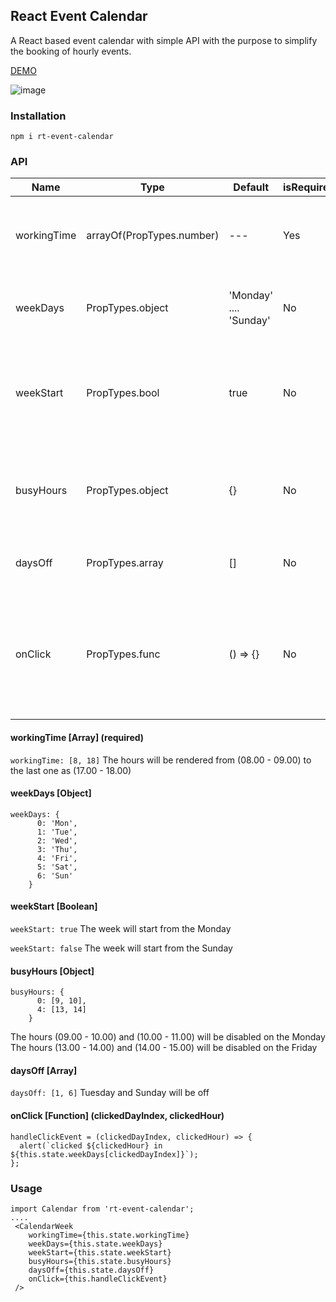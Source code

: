 ## React Event Calendar

A React based event calendar with simple API with the purpose to simplify the booking of hourly events.

[DEMO]()

![image](https://user-images.githubusercontent.com/16426867/40840222-119e2c4c-65a6-11e8-893e-8847ea026b2b.png)


### Installation

```npm i rt-event-calendar```

### API

Name | Type | Default | isRequired | Description
--- | --- | --- | --- |--- 
workingTime | arrayOf(PropTypes.number) | --- | Yes | The array of two numbers for defining the start and end hours
weekDays | PropTypes.object | 'Monday' .... 'Sunday' | No | Object with Names for the days labels in week
weekStart | PropTypes.bool | true | No | Boolean to define the day when week should start. true - Monday, false - Sunday
busyHours | PropTypes.object | {} | No | Object with index of days as keys and arrays of checked hours as values
daysOff | PropTypes.array | [] | No | Array of indexes of days which are off
onClick | PropTypes.func | () => {} | No | Callback handler the hour click event. (clickedDay /*index*/, clickedHour /*value from workingTime array */

#### workingTime [Array] (**required**)
```workingTime: [8, 18]```  The hours will be rendered from (08.00 - 09.00) to the last one as (17.00 - 18.00)

#### weekDays [Object]
```
weekDays: {
      0: 'Mon',
      1: 'Tue',
      2: 'Wed',
      3: 'Thu',
      4: 'Fri',
      5: 'Sat',
      6: 'Sun'
    }
```

#### weekStart [Boolean]

```weekStart: true``` The week will start from the Monday

```weekStart: false``` The week will start from the Sunday

#### busyHours [Object]

```
busyHours: {
      0: [9, 10],
      4: [13, 14]
    }
```
The hours (09.00 - 10.00) and (10.00 - 11.00) will be disabled on the Monday     
The hours (13.00 - 14.00) and (14.00 - 15.00) will be disabled on the Friday

#### daysOff [Array]

```daysOff: [1, 6]``` Tuesday and Sunday will be off

#### onClick [Function] (clickedDayIndex, clickedHour)

```
handleClickEvent = (clickedDayIndex, clickedHour) => {
  alert(`clicked ${clickedHour} in ${this.state.weekDays[clickedDayIndex]}`);
};
```


### Usage
```ecmascript 6
import Calendar from 'rt-event-calendar';
....
 <CalendarWeek
    workingTime={this.state.workingTime}
    weekDays={this.state.weekDays}
    weekStart={this.state.weekStart}
    busyHours={this.state.busyHours}
    daysOff={this.state.daysOff}
    onClick={this.handleClickEvent}
 />
```

